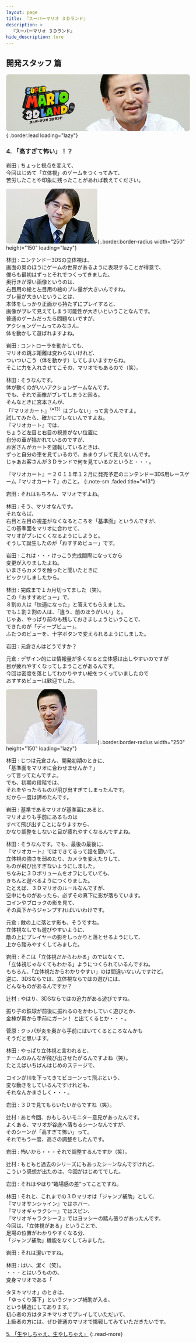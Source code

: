 ```yaml
---
layout: page
title: 『スーパーマリオ ３Ｄランド』
description: >
  『スーパーマリオ ３Ｄランド』
hide_description: ture
---
```


## 開発スタッフ 篇

![](/others/interviews/jp/3ds/arej/vol1/img/mainvisual4.jpg){:.border.lead loading="lazy"}

### 4. 「高すぎて怖い」！？

岩田
: ちょっと視点を変えて、<br>今回はじめて「立体視」のゲームをつくってみて、<br>苦労したことや印象に残ったことがあれば教えてください。

![](/others/interviews/jp/3ds/arej/vol1/img/photo12.jpg){:.border.border-radius width="250" height="150"  loading="lazy"}

林田
: ニンテンドー3DSの立体視は、<br>画面の奥のほうにゲームの世界があるように表現することが得意で、<br>僕らも最初はずっとそれでつくってきました。<br>奥行きが深い画像というのは、<br>右目用の絵と左目用の絵のブレ量が大きいんですね。<br>ブレ量が大きいということは、<br>本体をしっかり正面から持たずにプレイすると、<br>画像がブレて見えてしまう可能性が大きいということなんです。<br>普通のゲームだったら問題ないですが、<br>アクションゲームってみなさん、<br>体を動かして遊ばれますよね。

岩田
: コントローラを動かしても、<br>マリオの跳ぶ距離は変わらないけれど、<br>ついついこう（体を動かす）してしまいますからね。<br>そこに力を入れさせてこその、マリオでもあるので（笑）。

林田
: そうなんです。<br>体が動くのがいいアクションゲームなんです。<br>でも、それで画像がブレてしまうと困る。<br>そんなときに宮本さんが、<br>「『マリオカート』<sup>（※13）</sup>はブレない」って言うんですよ。<br>試してみたら、確かにブレないんですよね。<br>『マリオカート』では、<br>ちょうど左目と右目の視差がない位置に<br>自分の車が描かれているのですが、<br>お客さんがカートを運転しているときは、<br>ずっと自分の車を見ているので、あまりブレて見えないんです。<br>じゃあお客さんが３Ｄランドで何を見ているかというと・・・。

『マリオカート』＝２０１１年１２月に発売予定のニンテンドー3DS用レースゲーム『マリオカート７』のこと。
{:.note-sm .faded title="※13"}

岩田
: それはもちろん、マリオですよね。

林田
: そう、マリオなんです。<br>それならば、<br>右目と左目の視差がなくなるところを「基準面」というんですが、<br>この基準面をマリオに合わせて、<br>マリオがブレにくくなるようにしようと。<br>そうして誕生したのが「おすすめビュー」です。

岩田
: これは・・・けっこう完成間際になってから<br>変更が入りましたよね。<br>いまさらカメラを触ったと聞いたときに<br>ビックリしましたから。

林田
: 完成まで１カ月切ってました（笑）。<br>この「おすすめビュー」で、<br>８割の人は「快適になった」と答えてもらえました。<br>でも１割２割の人は、「違う、前のほうがいい」と。<br>じゃあ、やっぱり前のも残しておきましょうということで、<br>できたのが「ディープビュー」。<br>ふたつのビューを、十字ボタンで変えられるようにしました。

岩田
: 元倉さんはどうですか？

元倉
: デザイン的には情報量が多くなると立体感は出しやすいのですが<br>目が疲れやすくなってしまうことがあるんです。<br>今回は密度を落としてわかりやすい絵をつくっていましたので<br>おすすめビューは歓迎でした。

![](/others/interviews/jp/3ds/arej/vol1/img/photo13.jpg){:.border.border-radius width="250" height="150"  loading="lazy"}

林田
: じつは元倉さん、開発初期のときに、<br>「基準面をマリオに合わせませんか？」<br>って言ってたんですよ。<br>でも、初期の段階では、<br>それをやったらものが飛び出すぎてしまったんです。<br>だから一度は諦めたんです。

岩田
: 基準であるマリオが基準面にあると、<br>マリオよりも手前にあるものは<br>すべて飛び出すことになりますから、<br>かなり調整をしないと目が疲れやすくなるんですよね。

林田
: そうなんです。でも、最後の最後に、<br>『マリオカート』ではできてるって話を聞いて。<br>立体視の強さを弱めたり、カメラを変えたりして、<br>ものが飛び出すぎないようにしました。<br>ちなみに３Ｄボリュームをオフにしていても、<br>きちんと遊べるようにつくりました。<br>たとえば、３Ｄマリオのルールなんですが、<br>空中にものがあったら、必ずその真下に影が落ちています。<br>コインやブロックの影を見て、<br>その真下からジャンプすればいいわけです。

元倉
: 敵の上に落とす影も、そうですね。<br>立体視なしでも遊びやすいように、<br>敵の上にプレイヤーの影をしっかりと落とせるようにして、<br>上から踏みやすくしてみました。

岩田
: そこは「立体視だからわかる」のではなくて、<br>「立体視じゃなくてもわかる」ようにつくられているんですね。<br>もちろん、「立体視だからわかりやすい」のは間違いないんですけど。<br>逆に、3DSならでは、立体視ならではの遊びには、<br>どんなものがあるんですか？

辻村
: やはり、3DSならではの迫力がある遊びですね。<br>

振り子の鉄球が前後に振れるのをかわしていく遊びとか、<br>金棒が奥から手前にガーン！ と出てくるとか・・・。

菅原
: クッパが炎を奥から手前にはいてくるところなんかも<br>そうだと思います。

林田
: やっぱり立体視と言われると、<br>チームのみんなが飛び出させたがるんですよね（笑）。<br>たとえばいちばんはじめのステージで、<br>

コインが川を下ってきてビヨーンって飛ぶという、<br>変な動きをしているんですけれども、<br>それなんかまさしく・・・。

岩田
: ３Ｄで見てもらいたいからですね（笑）。

辻村
: あと今回、おもしろいモニター意見があったんです。<br>よくある、マリオが谷底へ落ちるシーンなんですが、<br>そのシーンが「高すぎて怖い」って。<br>それでもう一度、高さの調整をしたんです。

岩田
: 怖いから・・・それで調整するんですか（笑）。

辻村
: もともと過去のシリーズにもあったシーンなんですけれど、<br>こういう感想が出たのは、今回がはじめてでした。

岩田
: それはやはり“臨場感の差”ってことですね。

林田
: それと、これまでの３Ｄマリオは「ジャンプ補助」として、<br>『マリオサンシャイン』ではホバー、<br>『マリオギャラクシー』ではスピン、<br>『マリオギャラクシー２』ではヨッシーの踏ん張りがあったんです。<br>今回は、「立体視がある」ということで、<br>足場の位置がわかりやすくなる分、<br>「ジャンプ補助」機能をなくしてみました。

岩田
: それは潔いですね。

林田
: はい、潔く（笑）。<br>・・・とはいうものの、<br>変身マリオである「

タヌキマリオ」のときは、<br>「ゆっくり落下」というジャンプ補助が入る、<br>という構造にしてあります。<br>初心者の方はタヌキマリオでプレイしていただいて、<br>上級者の方には、ぜひ普通のマリオで挑戦してみていただきたいです。

[5. 「生やしちゃえ、生やしちゃえ」](5.md)
{:.read-more}
